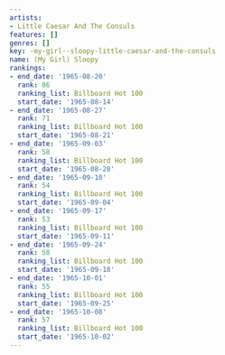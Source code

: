 ```yaml
---
artists:
- Little Caesar And The Consuls
features: []
genres: []
key: -my-girl--sloopy-little-caesar-and-the-consuls
name: (My Girl) Sloopy
rankings:
- end_date: '1965-08-20'
  rank: 86
  ranking_list: Billboard Hot 100
  start_date: '1965-08-14'
- end_date: '1965-08-27'
  rank: 71
  ranking_list: Billboard Hot 100
  start_date: '1965-08-21'
- end_date: '1965-09-03'
  rank: 58
  ranking_list: Billboard Hot 100
  start_date: '1965-08-28'
- end_date: '1965-09-10'
  rank: 54
  ranking_list: Billboard Hot 100
  start_date: '1965-09-04'
- end_date: '1965-09-17'
  rank: 53
  ranking_list: Billboard Hot 100
  start_date: '1965-09-11'
- end_date: '1965-09-24'
  rank: 50
  ranking_list: Billboard Hot 100
  start_date: '1965-09-18'
- end_date: '1965-10-01'
  rank: 55
  ranking_list: Billboard Hot 100
  start_date: '1965-09-25'
- end_date: '1965-10-08'
  rank: 57
  ranking_list: Billboard Hot 100
  start_date: '1965-10-02'
---
```



